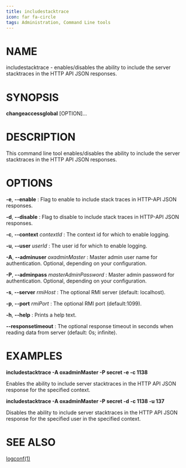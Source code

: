 ```yaml
---
title: includestacktrace
icon: far fa-circle
tags: Administration, Command Line tools
---
```


# NAME

includestacktrace - enables/disables the ability to include the server stacktraces in the HTTP API JSON responses.

# SYNOPSIS

**changeaccessglobal** [OPTION]...

# DESCRIPTION

This command line tool enables/disables the ability to include the server stacktraces in the HTTP API JSON responses.

# OPTIONS

**-e**, **--enable**
: Flag to enable to include stack traces in HTTP-API JSON responses.

**-d**, **--disable**
: Flag to disable to include stack traces in HTTP-API JSON responses.

**-c**, **--context** *contextId*
: The context id for which to enable logging.

**-u**, **--user** *userId*
: The user id for which to enable logging.

**-A**, **--adminuser** *oxadminMaster*
: Master admin user name for authentication. Optional, depending on your configuration.

**-P**, **--adminpass** *masterAdminPassword*
: Master admin password for authentication. Optional, depending on your configuration.

**-s**, **--server** *rmiHost*
: The optional RMI server (default: localhost).

**-p**, **--port** *rmiPort*
: The optional RMI port (default:1099).

**-h**, **--help**
: Prints a help text.

**--responsetimeout**
: The optional response timeout in seconds when reading data from server (default: 0s; infinite).

# EXAMPLES

**includestacktrace -A oxadminMaster -P secret -e -c 1138**

Enables the ability to include server stacktraces in the HTTP API JSON response for the specified context.

**includestacktrace -A oxadminMaster -P secret -d -c 1138 -u 137**

Disables the ability to include server stacktraces in the HTTP API JSON response for the specified user in the specified context.

# SEE ALSO

[logconf(1)](logconf)